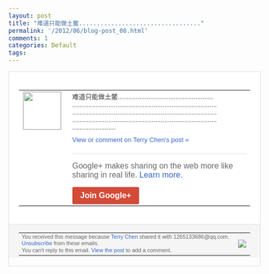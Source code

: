 ```yaml
---
layout: post
title: "难道只能做土鳖.................................."
permalink: '/2012/06/blog-post_08.html'
comments: 1
categories: Default
tags: 
---
```

<div style="border:solid 1px #dfdfdf;color:#686868;font:13px Arial"><div style="background-color:#fff;padding:20px;"><table cellpadding="0" cellspacing="0"><tr><td style="padding-right:15px;vertical-align:top"><a href="https://plus.google.com/_/notifications/ngemlink?&amp;emid=CKC6m6PovrACFQjY3AodQ2sAAA&amp;path=%2F108643996575278738906&amp;dt=1339164434295"><img height="75" src="https://lh3.googleusercontent.com/-KKRGTyJ5Bl0/AAAAAAAAAAI/AAAAAAAAEEY/jllxqER5dCk/s75-c-k-a/photo.jpg" style="border:solid 1px #cccccc;" width="75"/></a></td><td style="width:578px;color:#333;font:13px Arial;vertical-align:top;"><div style="padding-bottom:10px">难道只能做土鳖.............<wbr/>....................<wbr/>....................<wbr/>....................<wbr/>....................<wbr/>....................<wbr/>....................<wbr/>....................<wbr/>....................<wbr/>....................<wbr/>....................<wbr/>....................<wbr/>....................<wbr/>....................<wbr/>....................<wbr/>....................<wbr/>....</div><a href="https://plus.google.com/_/notifications/ngemlink?&amp;emid=CKC6m6PovrACFQjY3AodQ2sAAA&amp;path=%2F108643996575278738906%2Fposts%2F5kNQmBpLRdK%3Fgpinv%3DAMIXal9qIC4OxLo5dys-fD1wdwkJroY_LO_7uf6bvvUIpTiTwKwWmUkZNwsdtTB6nucTS5QdJrtBzlLhubtfsqvYE5EDAM_6WDNWh70qvkJJOzvBwfY2Ps8&amp;dt=1339164434295" style="color:#3366CC;text-decoration:none;">View or comment on Terry Chen's post »</a><div style="margin-top:20px;border-top:solid 1px #dfdfdf"><div style="padding:15px 0;color:#686868;font:16px Arial;">Google+ makes sharing on the web more like sharing in real life. <a href="http://www.google.com/+/learnmore/" style="color:#3366CC;text-decoration:none;">Learn more</a>.</div><a href="https://plus.google.com/_/notifications/ngemlink?&amp;emid=CKC6m6PovrACFQjY3AodQ2sAAA&amp;path=%2F%3Fgpinv%3DAMIXal9qIC4OxLo5dys-fD1wdwkJroY_LO_7uf6bvvUIpTiTwKwWmUkZNwsdtTB6nucTS5QdJrtBzlLhubtfsqvYE5EDAM_6WDNWh70qvkJJOzvBwfY2Ps8&amp;dt=1339164434295" style="display:inline-block;padding:7px 15px;background-color:#d44b38; color:#fff;font-size:16px; font-weight:bold;border-radius:2px;border:solid 1px #c43b28; white-space:nowrap;text-decoration:none">Join Google+</a></div></td></tr></table></div><div style="border-top:solid 1px #dfdfdf;padding:0 20px; background-color:#f5f5f5"><table cellpadding="0" cellspacing="0" style="height:50px"><tbody><tr><td style="vertical-align:middle;width:100%; color:#636363;font:11px Arial; line-height:120%">You received this message because <a href="https://plus.google.com/_/notifications/ngemlink?&amp;emid=CKC6m6PovrACFQjY3AodQ2sAAA&amp;path=%2F108643996575278738906%3Fgpinv%3DAMIXal9qIC4OxLo5dys-fD1wdwkJroY_LO_7uf6bvvUIpTiTwKwWmUkZNwsdtTB6nucTS5QdJrtBzlLhubtfsqvYE5EDAM_6WDNWh70qvkJJOzvBwfY2Ps8&amp;dt=1339164434295" style="color:#3366CC;text-decoration:none;">Terry Chen</a> shared it with 1265133686@qq.com. <a href="https://plus.google.com/_/notifications/ngemlink?&amp;emid=CKC6m6PovrACFQjY3AodQ2sAAA&amp;path=%2F_%2Fnonplus%2Femailsettings%3Fgpinv%3DAMIXal9qIC4OxLo5dys-fD1wdwkJroY_LO_7uf6bvvUIpTiTwKwWmUkZNwsdtTB6nucTS5QdJrtBzlLhubtfsqvYE5EDAM_6WDNWh70qvkJJOzvBwfY2Ps8%26est%3DADH5u8UkJ73qybZkgOQ7iSIadQQT9kXvFDTB8eG_-6iH8y_OhlO_U4SzEuyzJ4rwooZGYTENBYkV-q3YOsUiBkTap3PgzpzLFCLKBBriw7SjapwP0M9DY_tLAdbTbQLru1Hw7jvQHDXZ&amp;dt=1339164434295" style="color:#3366CC;text-decoration:none;">Unsubscribe</a> from these emails.<br/>You can't reply to this email. <a href="https://plus.google.com/_/notifications/ngemlink?&amp;emid=CKC6m6PovrACFQjY3AodQ2sAAA&amp;path=%2F108643996575278738906%2Fposts%2F5kNQmBpLRdK%3Fgpinv%3DAMIXal9qIC4OxLo5dys-fD1wdwkJroY_LO_7uf6bvvUIpTiTwKwWmUkZNwsdtTB6nucTS5QdJrtBzlLhubtfsqvYE5EDAM_6WDNWh70qvkJJOzvBwfY2Ps8&amp;dt=1339164434295" style="color:#3366CC;text-decoration:none;">View the post</a> to add a comment.<br/></td><td><img src="https://ssl.gstatic.com/s2/oz/images/notifications/logo/google-plus-6617a72bb36cc548861652780c9e6ff1.png"/></td></tr></tbody></table></div></div>